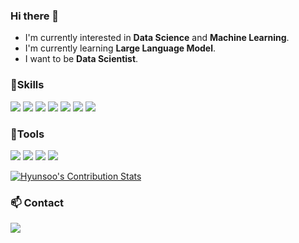 ### Hi there 👋

- I'm currently interested in **Data Science** and **Machine Learning**.
- I'm currently learning **Large Language Model**.
- I want to be **Data Scientist**.

###  :muscle:Skills
<p>

<img src="https://img.shields.io/badge/python-3776AB?style=flat-square&logo=python&logoColor=white" />
<img src="https://img.shields.io/badge/Jupyter-F37626?style=flat-square&logo=Jupyter&logoColor=white" />
<img src="https://img.shields.io/badge/TensorFlow-FF6F00?style=flat-square&logo=Tensorflow&logoColor=white" />
<img src="https://img.shields.io/badge/PyTorch-EE4C2C?style=flat-square&logo=PyTorch&logoColor=white" />
<img src="https://img.shields.io/badge/R-276DC3?style=flat-square&logo=R&logoColor=white" />
<img src="https://img.shields.io/badge/RStudio-75AADB?style=flat-square&logo=RStudio&logoColor=white" />
<img src="https://img.shields.io/badge/MySQL-4479A1?style=flat-square&logo=MySQL&logoColor=white" />

</p>

###  :hammer:Tools

<p>
<img src="https://img.shields.io/badge/Notion-000000?style=flat-square&logo=Notion&logoColor=white" />
<img src="https://img.shields.io/badge/Git-F05032?style=flat-square&logo=Git&logoColor=white" />
<img src="https://img.shields.io/badge/GitHub-181717?style=flat-square&logo=GitHub&logoColor=white" />
<img src="https://img.shields.io/badge/Slack-4A154B?style=flat-square&logo=Slack&logoColor=white" />
</p>


<!--
<b></b>
![Hyunsoo's GitHub stats](https://github-readme-stats.vercel.app/api?# username=hyunsookim0813&show_icons=true&theme=radical)
-->

<b></b>
[![Hyunsoo's Contribution Stats](https://github-contribution-stats.vercel.app/api/?username=hyunsookim0813)](https://github.com/hyunsookim0813/github-contribution-stats/)

###  :mailbox: Contact

<a href="mailto:kimhyunsoo08@naver.com" target="_blank"><img src="https://img.shields.io/badge/Gmail-EA4335?style=flat-square&logoGmail&logoColor=white" ></a>
